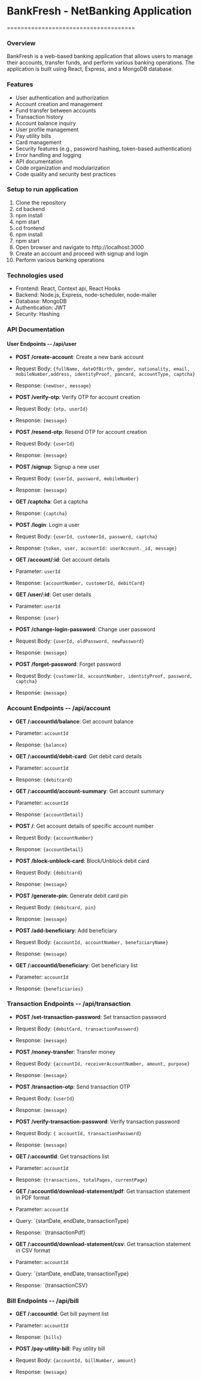 # BankFresh - NetBanking Application

=====================================

### Overview

BankFresh is a web-based banking application that allows users to manage their accounts, transfer funds, and
perform various banking operations. The application is built using React, Express, and a MongoDB database.

### Features

- User authentication and authorization
- Account creation and management
- Fund transfer between accounts
- Transaction history
- Account balance inquiry
- User profile management
- Pay utility bills
- Card management
- Security features (e.g., password hashing, token-based authentication)
- Error handling and logging
- API documentation
- Code organization and modularization
- Code quality and security best practices

### Setup to run application

1. Clone the repository
2. cd backend
3. npm install
4. npm start
5. cd frontend
6. npm install
7. npm start
8. Open browser and navigate to http://localhost:3000
9. Create an account and proceed with signup and login
10. Perform various banking operations

### Technologies used

- Frontend: React, Context api, React Hooks
- Backend: Node.js, Express, node-scheduler, node-mailer
- Database: MongoDB
- Authentication: JWT
- Security: Hashing

### API Documentation

#### User Endpoints -- /api/user

- **POST /create-account**: Create a new bank account
- Request Body: `{fullName, dateOfBirth, gender, nationality, email, mobileNumber,address, identityProof, pancard, accountType, captcha}`
- Response: `{newUser, message}`

- **POST /verify-otp**: Verify OTP for account creation
- Request Body: `{otp, userId}`
- Response: `{message}`

- **POST /resend-otp**: Resend OTP for account creation
- Request Body: `{userId}`
- Response: `{message}`

- **POST /signup**: Signup a new user
- Request Body: `{userId, password, mobileNumber}`
- Response: `{message}`

- **GET /captcha**: Get a captcha
- Response: `{captcha}`

- **POST /login**: Login a user
- Request Body: `{userId, customerId, password, captcha}`
- Response: `{token, user, accountId: userAccount._id, message}`

- **GET /account/:id**: Get account details
- Parameter: `userId`
- Response: `{accountNumber, customerId, debitCard}`

- **GET /user/:id**: Get user details
- Parameter: `userId`
- Response: `{user}`

- **POST /change-login-password**: Change user password
- Request Body: `{userId, oldPassword, newPassword}`
- Response: `{message}`

- **POST /forget-password**: Forget password
- Request Body: `{customerId, accountNumber, identityProof, password, captcha}`
- Response: `{message}`

### Account Endpoints -- /api/account

- **GET /:accountId/balance**: Get account balance
- Parameter: `accountId`
- Response: `{balance}`

- **GET /:accountId/debit-card**: Get debit card details
- Parameter: `accountId`
- Response: `{debitcard}`

- **GET /:accountId/account-summary**: Get account summary
- Parameter: `accountId`
- Response: `{accountDetail}`

- **POST /**: Get account details of specific account number
- Request Body: `{accountNumber}`
- Response: `{accountDetail}`

- **POST /block-unblock-card**: Block/Unblock debit card
- Request Body: `{debitcard}`
- Response: `{message}`

- **POST /generate-pin**: Generate debit card pin
- Request Body: `{debitcard, pin}`
- Response: `{message}`

- **POST /add-beneficiary**: Add beneficiary
- Request Body: `{accountId, accountNumber, beneficiaryName}`
- Response: `{message}`

- **GET /:accountId/beneficiary**: Get beneficiary list
- Parameter: `accountId`
- Response: `{beneficiaries}`

### Transaction Endpoints -- /api/transaction

- **POST /set-transaction-password**: Set transaction password
- Request Body: `{debitCard, transactionPassword}`
- Response: `{message}`

- **POST /money-transfer**: Transfer money
- Request Body: `{accountId, receiverAccountNumber, amount, purpose}`
- Response: `{message}`

- **POST /transaction-otp**: Send transaction OTP
- Request Body: `{userId}`
- Response: `{message}`

- **POST /verify-transaction-password**: Verify transaction password
- Request Body: `{ accountId, transactionPassword}`
- Response: `{message}`

- **GET /:accountId**: Get transactions list
- Parameter: `accountId`
- Response: `{transactions, totalPages, currentPage}`

- **GET /:accountId/download-statement/pdf**: Get transaction statement in PDF format
- Parameter: `accountId`
- Query: `{startDate, endDate, transactionType}
- Response: `{transactionPdf}

- **GET /:accountId/download-statement/csv**: Get transaction statement in CSV format
- Parameter: `accountId`
- Query: `{startDate, endDate, transactionType}
- Response: `{transactionCSV}

### Bill Endpoints -- /api/bill

- **GET /:accountId**: Get bill payment list
- Parameter: `accountId`
- Response: `{bills}`

- **POST /pay-utility-bill**: Pay utility bill
- Request Body: `{accountId, billNumber, amount}`
- Response: `{message}`
